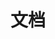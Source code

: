 ---
title: "文档"
linkTitle: "Document"

section1:
  title: 亿栖云文档
  vice_title: 为您提供秒级响应、性能卓越、安全稳定的云计算服务

---